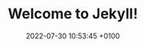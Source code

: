 ---
layout: commingsoon1
title:  "Welcome to Jekyll!"
date:   2022-07-30 10:53:45 +0100
permalink: /comming-soon/
categories: blog
---